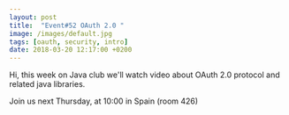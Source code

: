 ```yaml
---
layout: post
title:  "Event#52 OAuth 2.0 "
image: /images/default.jpg
tags: [oauth, security, intro]
date: 2018-03-20 12:17:00 +0200
---
```


Hi, this week on Java club
we'll watch video about OAuth 2.0 protocol and related java libraries. []()

Join us next Thursday, at 10:00 in Spain (room 426)

